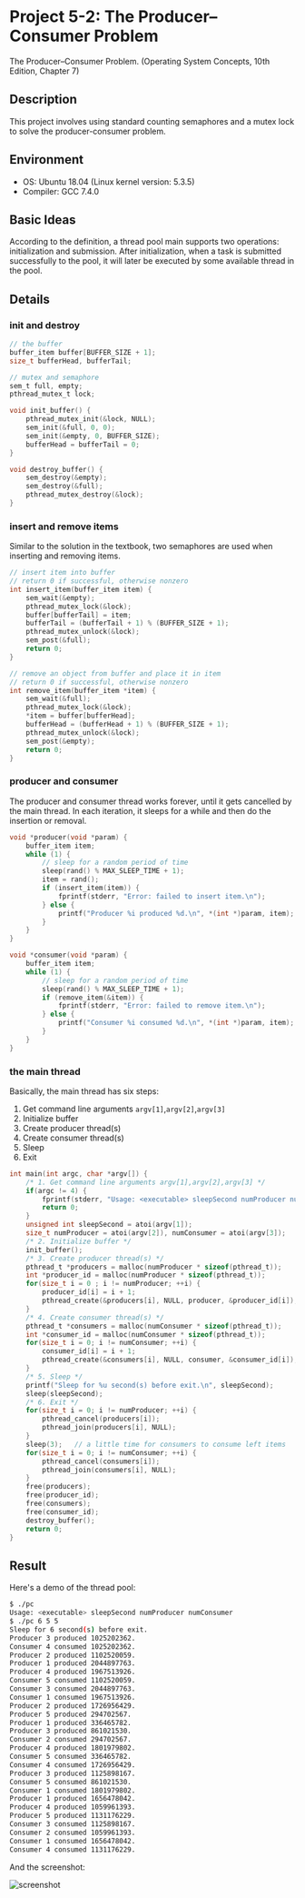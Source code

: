 # Project 5-2: The Producer–Consumer Problem

The Producer–Consumer Problem. (Operating System Concepts, 10th Edition, Chapter 7)

## Description

This project involves using standard counting semaphores and a mutex lock to solve the producer-consumer problem.

## Environment

- OS: Ubuntu 18.04 (Linux kernel version: 5.3.5)
- Compiler: GCC 7.4.0

## Basic Ideas

According to the definition, a thread pool main supports two operations: initialization and submission. After initialization, when a task is submitted successfully to the pool, it will later be executed by some available thread in the pool.

## Details

### init and destroy

```c
// the buffer
buffer_item buffer[BUFFER_SIZE + 1];
size_t bufferHead, bufferTail;

// mutex and semaphore
sem_t full, empty;
pthread_mutex_t lock;

void init_buffer() {
    pthread_mutex_init(&lock, NULL);
    sem_init(&full, 0, 0);
    sem_init(&empty, 0, BUFFER_SIZE);
    bufferHead = bufferTail = 0;
}

void destroy_buffer() {
    sem_destroy(&empty);
    sem_destroy(&full);
    pthread_mutex_destroy(&lock);
}
```

### insert and remove items

Similar to the solution in the textbook, two semaphores are used when inserting and removing items.

```c
// insert item into buffer
// return 0 if successful, otherwise nonzero
int insert_item(buffer_item item) {
    sem_wait(&empty);
    pthread_mutex_lock(&lock);
    buffer[bufferTail] = item;
    bufferTail = (bufferTail + 1) % (BUFFER_SIZE + 1);
    pthread_mutex_unlock(&lock);
    sem_post(&full);
    return 0;
}

// remove an object from buffer and place it in item
// return 0 if successful, otherwise nonzero
int remove_item(buffer_item *item) {
    sem_wait(&full);
    pthread_mutex_lock(&lock);
    *item = buffer[bufferHead];
    bufferHead = (bufferHead + 1) % (BUFFER_SIZE + 1);
    pthread_mutex_unlock(&lock);
    sem_post(&empty);
    return 0;
}
```

### producer and consumer

The producer and consumer thread works forever, until it gets cancelled by the main thread. In each iteration, it sleeps for a while and then do the insertion or removal.

```c
void *producer(void *param) {
    buffer_item item;
    while (1) {
        // sleep for a random period of time
        sleep(rand() % MAX_SLEEP_TIME + 1);
        item = rand();
        if (insert_item(item)) {
            fprintf(stderr, "Error: failed to insert item.\n");
        } else {
            printf("Producer %i produced %d.\n", *(int *)param, item);
        }
    }
}

void *consumer(void *param) {
    buffer_item item;
    while (1) {
        // sleep for a random period of time
        sleep(rand() % MAX_SLEEP_TIME + 1);
        if (remove_item(&item)) {
            fprintf(stderr, "Error: failed to remove item.\n");
        } else {
            printf("Consumer %i consumed %d.\n", *(int *)param, item);
        }
    }
}
```

### the main thread

Basically, the main thread has six steps:

1. Get command line arguments `argv[1]`,`argv[2]`,`argv[3]`
2. Initialize buffer
3. Create producer thread(s)
4. Create consumer thread(s)
5. Sleep
6. Exit

```c
int main(int argc, char *argv[]) {
    /* 1. Get command line arguments argv[1],argv[2],argv[3] */
    if(argc != 4) {
        fprintf(stderr, "Usage: <executable> sleepSecond numProducer numConsumer\n" );
        return 0;
    }
    unsigned int sleepSecond = atoi(argv[1]);
    size_t numProducer = atoi(argv[2]), numConsumer = atoi(argv[3]);
    /* 2. Initialize buffer */
    init_buffer();
    /* 3. Create producer thread(s) */
    pthread_t *producers = malloc(numProducer * sizeof(pthread_t));
    int *producer_id = malloc(numProducer * sizeof(pthread_t));
    for(size_t i = 0 ; i != numProducer; ++i) {
        producer_id[i] = i + 1;
        pthread_create(&producers[i], NULL, producer, &producer_id[i]);
    }
    /* 4. Create consumer thread(s) */
    pthread_t *consumers = malloc(numConsumer * sizeof(pthread_t));
    int *consumer_id = malloc(numConsumer * sizeof(pthread_t));
    for(size_t i = 0; i != numConsumer; ++i) {
        consumer_id[i] = i + 1;
        pthread_create(&consumers[i], NULL, consumer, &consumer_id[i]);
    }
    /* 5. Sleep */
    printf("Sleep for %u second(s) before exit.\n", sleepSecond);
    sleep(sleepSecond);
    /* 6. Exit */
    for(size_t i = 0; i != numProducer; ++i) {
        pthread_cancel(producers[i]);
        pthread_join(producers[i], NULL);
    }
    sleep(3);   // a little time for consumers to consume left items
    for(size_t i = 0; i != numConsumer; ++i) {
        pthread_cancel(consumers[i]);
        pthread_join(consumers[i], NULL);
    }
    free(producers);
    free(producer_id);
    free(consumers);
    free(consumer_id);
    destroy_buffer();
    return 0;
}
```

## Result

Here's a demo of the thread pool:

```bash
$ ./pc
Usage: <executable> sleepSecond numProducer numConsumer
$ ./pc 6 5 5
Sleep for 6 second(s) before exit.
Producer 3 produced 1025202362.
Consumer 4 consumed 1025202362.
Producer 2 produced 1102520059.
Producer 1 produced 2044897763.
Producer 4 produced 1967513926.
Consumer 5 consumed 1102520059.
Consumer 3 consumed 2044897763.
Consumer 1 consumed 1967513926.
Producer 2 produced 1726956429.
Producer 5 produced 294702567.
Producer 1 produced 336465782.
Producer 3 produced 861021530.
Consumer 2 consumed 294702567.
Producer 4 produced 1801979802.
Consumer 5 consumed 336465782.
Consumer 4 consumed 1726956429.
Producer 3 produced 1125898167.
Consumer 5 consumed 861021530.
Consumer 1 consumed 1801979802.
Producer 1 produced 1656478042.
Producer 4 produced 1059961393.
Producer 5 produced 1131176229.
Consumer 3 consumed 1125898167.
Consumer 2 consumed 1059961393.
Consumer 1 consumed 1656478042.
Consumer 4 consumed 1131176229.
```

And the screenshot:

![screenshot](./screenshot.png)
